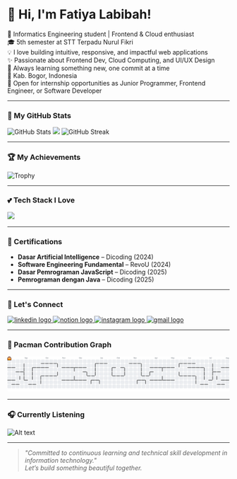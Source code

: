 # 🌼 Hi, I'm Fatiya Labibah!

🌸 Informatics Engineering student | Frontend & Cloud enthusiast  
🎓 5th semester at STT Terpadu Nurul Fikri  
💡 I love building intuitive, responsive, and impactful web applications  
✨ Passionate about Frontend Dev, Cloud Computing, and UI/UX Design  
🌱 Always learning something new, one commit at a time  
📍 Kab. Bogor, Indonesia  
💼 Open for internship opportunities as Junior Programmer, Frontend Engineer, or Software Developer

---

### 🐾 My GitHub Stats 

![GitHub Stats](https://github-readme-stats.vercel.app/api?username=fatiya17&theme=rose_pine&hide_border=false&include_all_commits=true&count_private=true)
<img src="https://github-readme-stats.vercel.app/api/top-langs/?username=fatiya17&theme=rose_pine&hide_border=false&layout=compact" width="43%" />
![GitHub Streak](https://github-readme-streak-stats.herokuapp.com/?user=fatiya17&theme=rose_pine&hide_border=false)

---

### 🏆 My Achievements

![Trophy](https://github-profile-trophy.vercel.app/?username=fatiya17&theme=alduin&no-frame=false&margin-w=8&margin-h=8)

---

### 💕 Tech Stack I Love

<p align="left">
  <a href="https://skillicons.dev">
    <img src="https://skillicons.dev/icons?i=html,css,js,ts,php,java,python,react,laravel,nodejs,express,tailwind,figma,mysql,supabase,azure,git,github,vscode" />
  </a>
</p>

---

### 🎀 Certifications

- **Dasar Artificial Intelligence** – Dicoding (2024)  
- **Software Engineering Fundamental** – RevoU (2024)  
- **Dasar Pemrograman JavaScript** – Dicoding (2025)  
- **Pemrograman dengan Java** – Dicoding (2025)  

---

### 🌻 Let's Connect 

<p align="left">
  <a href="https://www.linkedin.com/in/fatiya-labibah" target="_blank">
    <img src="https://raw.githubusercontent.com/maurodesouza/profile-readme-generator/master/src/assets/icons/social/linkedin/default.svg" width="52" height="40" alt="linkedin logo" />
  </a>
  <a href="https://www.notion.so/fatiya-labibah" target="_blank">
    <img src="https://upload.wikimedia.org/wikipedia/commons/e/e9/Notion-logo.svg" width="42" height="42" alt="notion logo" />
  </a>
  <a href="https://www.instagram.com/dambelsbru_/" target="_blank">
    <img src="https://raw.githubusercontent.com/maurodesouza/profile-readme-generator/master/src/assets/icons/social/instagram/default.svg" width="52" height="40" alt="instagram logo" />
  </a>
  <a href="mailto:fatiyalabibah17@gmail.com" target="_blank">
    <img src="https://raw.githubusercontent.com/maurodesouza/profile-readme-generator/master/src/assets/icons/social/gmail/default.svg" width="52" height="40" alt="gmail logo" />
  </a>
</p>

---

### 🐛 Pacman Contribution Graph

<picture>
  <source media="(prefers-color-scheme: dark)" srcset="https://raw.githubusercontent.com/fatiya17/fatiya17/output/pacman-contribution-graph-dark.svg">
  <source media="(prefers-color-scheme: light)" srcset="https://raw.githubusercontent.com/fatiya17/fatiya17/output/pacman-contribution-graph.svg">
  <img alt="Pacman contribution graph" src="https://raw.githubusercontent.com/fatiya17/fatiya17/output/pacman-contribution-graph.svg">
</picture>

---

### 🎧 Currently Listening

<!-- Nonaktifkan jika belum setup Vercel -->
![Alt text](https://spotify-recently-played-readme.vercel.app/api?user=317vvnpf2d2vywrr4h4lyzl7nuxm&unique=1)

---

> *"Committed to continuous learning and technical skill development in information technology."*  
> *Let’s build something beautiful together.*
